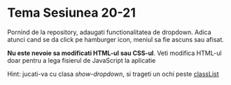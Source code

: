 # Tema Sesiunea 20-21

Pornind de la repository, adaugati functionalitatea de dropdown. Adica atunci cand se da click pe hamburger icon, meniul sa fie ascuns sau afisat.

**Nu este nevoie sa modificati HTML-ul sau CSS-ul**. Veti modifica HTML-ul doar pentru a lega fisierul de JavaScript la aplicatie  

Hint: jucati-va cu clasa _show-dropdown_, si trageti un ochi peste <a href="https://developer.mozilla.org/en-US/docs/Web/API/Element/classList">classList</a>
